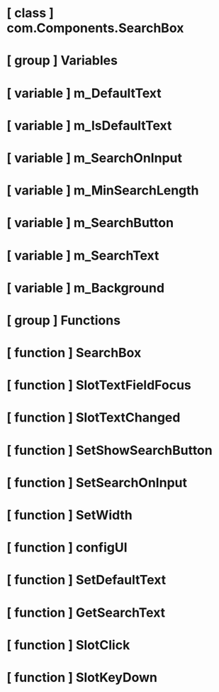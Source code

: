 # [ class ] com.Components.SearchBox

# [ group ] Variables

# [ variable ] m_DefaultText

# [ variable ] m_IsDefaultText

# [ variable ] m_SearchOnInput

# [ variable ] m_MinSearchLength

# [ variable ] m_SearchButton

# [ variable ] m_SearchText

# [ variable ] m_Background

# [ group ] Functions

# [ function ] SearchBox

# [ function ] SlotTextFieldFocus

# [ function ] SlotTextChanged

# [ function ] SetShowSearchButton

# [ function ] SetSearchOnInput

# [ function ] SetWidth

# [ function ] configUI

# [ function ] SetDefaultText

# [ function ] GetSearchText

# [ function ] SlotClick

# [ function ] SlotKeyDown

